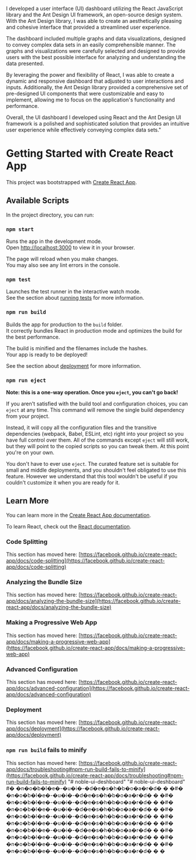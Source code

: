 I developed a user interface (UI) dashboard utilizing the React JavaScript library and the Ant Design UI framework, an open-source design system. With the Ant Design library, I was able to create an aesthetically pleasing and cohesive interface that provided a streamlined user experience.

The dashboard included multiple graphs and data visualizations, designed to convey complex data sets in an easily comprehensible manner. The graphs and visualizations were carefully selected and designed to provide users with the best possible interface for analyzing and understanding the data presented.

By leveraging the power and flexibility of React, I was able to create a dynamic and responsive dashboard that adjusted to user interactions and inputs. Additionally, the Ant Design library provided a comprehensive set of pre-designed UI components that were customizable and easy to implement, allowing me to focus on the application's functionality and performance.

Overall, the UI dashboard I developed using React and the Ant Design UI framework is a polished and sophisticated solution that provides an intuitive user experience while effectively conveying complex data sets."

# Getting Started with Create React App

This project was bootstrapped with [Create React App](https://github.com/facebook/create-react-app).

## Available Scripts

In the project directory, you can run:

### `npm start`

Runs the app in the development mode.\
Open [http://localhost:3000](http://localhost:3000) to view it in your browser.

The page will reload when you make changes.\
You may also see any lint errors in the console.

### `npm test`

Launches the test runner in the interactive watch mode.\
See the section about [running tests](https://facebook.github.io/create-react-app/docs/running-tests) for more information.

### `npm run build`

Builds the app for production to the `build` folder.\
It correctly bundles React in production mode and optimizes the build for the best performance.

The build is minified and the filenames include the hashes.\
Your app is ready to be deployed!

See the section about [deployment](https://facebook.github.io/create-react-app/docs/deployment) for more information.

### `npm run eject`

**Note: this is a one-way operation. Once you `eject`, you can't go back!**

If you aren't satisfied with the build tool and configuration choices, you can `eject` at any time. This command will remove the single build dependency from your project.

Instead, it will copy all the configuration files and the transitive dependencies (webpack, Babel, ESLint, etc) right into your project so you have full control over them. All of the commands except `eject` will still work, but they will point to the copied scripts so you can tweak them. At this point you're on your own.

You don't have to ever use `eject`. The curated feature set is suitable for small and middle deployments, and you shouldn't feel obligated to use this feature. However we understand that this tool wouldn't be useful if you couldn't customize it when you are ready for it.

## Learn More

You can learn more in the [Create React App documentation](https://facebook.github.io/create-react-app/docs/getting-started).

To learn React, check out the [React documentation](https://reactjs.org/).

### Code Splitting

This section has moved here: [https://facebook.github.io/create-react-app/docs/code-splitting](https://facebook.github.io/create-react-app/docs/code-splitting)

### Analyzing the Bundle Size

This section has moved here: [https://facebook.github.io/create-react-app/docs/analyzing-the-bundle-size](https://facebook.github.io/create-react-app/docs/analyzing-the-bundle-size)

### Making a Progressive Web App

This section has moved here: [https://facebook.github.io/create-react-app/docs/making-a-progressive-web-app](https://facebook.github.io/create-react-app/docs/making-a-progressive-web-app)

### Advanced Configuration

This section has moved here: [https://facebook.github.io/create-react-app/docs/advanced-configuration](https://facebook.github.io/create-react-app/docs/advanced-configuration)

### Deployment

This section has moved here: [https://facebook.github.io/create-react-app/docs/deployment](https://facebook.github.io/create-react-app/docs/deployment)

### `npm run build` fails to minify

This section has moved here: [https://facebook.github.io/create-react-app/docs/troubleshooting#npm-run-build-fails-to-minify](https://facebook.github.io/create-react-app/docs/troubleshooting#npm-run-build-fails-to-minify)
"# noble-ui-deshboard" 
"# noble-ui-deshboard" 
#� �n�o�b�l�e�-�u�i�-�d�e�s�h�b�o�a�r�d�
�
�#� �n�o�b�l�e�-�u�i�-�d�e�s�h�b�o�a�r�d�
�
�#� �n�o�b�l�e�-�u�i�-�d�e�s�h�b�o�a�r�d�
�
�#� �n�o�b�l�e�-�u�i�-�d�e�s�h�b�o�a�r�d�
�
�#� �n�o�b�l�e�-�u�i�-�d�e�s�h�b�o�a�r�d�
�
�#� �n�o�b�l�e�-�u�i�-�d�e�s�h�b�o�a�r�d�
�
�#� �n�o�b�l�e�-�u�i�-�d�e�s�h�b�o�a�r�d�
�
�#� �n�o�b�l�e�-�u�i�-�d�e�s�h�b�o�a�r�d�
�
�#� �n�o�b�l�e�-�u�i�-�d�e�s�h�b�o�a�r�d�
�
�#� �n�o�b�l�e�-�u�i�-�d�e�s�h�b�o�a�r�d�
�
�
